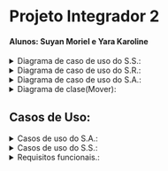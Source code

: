 # Projeto Integrador 2 
#### Alunos: Suyan Moriel e Yara Karoline




<details><summary>Diagrama de caso de uso do S.S.:</summary>
<p>
 
 ### Diagrama de caso de uso do S.S.:

![diagramass](Imagens/caso_de_uso_ss.png)
</p>
</details>


<details><summary>Diagrama de caso de uso do S.R.:</summary>
<p>
 
 ### Diagrama de caso de uso do S.R.:
 
 ![diagramasr](Imagens/sr-diagrama-caso-de-uso-2.png)

</p>
</details>


<details><summary>Diagrama de caso de uso do S.A.:</summary>
<p>

### Diagrama de caso de uso do S.A.:

 ![diagramasa](Imagens/sa-diagrama-caso-de-uso.png)

</p>
</details>

<details><summary>Diagrama de clase(Mover):</summary>
<p>

### Diagrama de Classe (Mover):

![diagrama classe mover](Imagens/diagrama-classe-mover.png)

</p>
</details>

## Casos de Uso:

<details><summary>Casos de uso do S.A.:</summary>
<p>
 
### Caso de uso S.A.:
##### Nome: Verifica tabuleiro
* Identificador: CSU.SA 01
* Sumário: Inicia a conexão entre S.A S.S
* Ator primário: S.S

###### Fluxo principal:

1. S.S envia ao S.A uma mensagem contendo o nome do robô, cor e senha. 

2. S.A válida os dados ou não.

###### Fluxo de exceções: 

1. Senha errada o Login errado:

2. Simplesmente envia uma mensagem ao S.S informando-o que não foi possível conectar devido a login e/ou senha errado(s)


##### Nome: Acessa histórico
* Identificador: CSU.SA 02
* Sumário: Envia histórico de partidas ao cliente. 
* Ator primário: S.A.
* Précondições: CSU.SA 01

###### Fluxo principal:	
1. S.S. solicita histórico de partidas ao S.A. 

2. S.A procura em seu banco de dados o histórico daquele cliente 
Caso tenha algo, envia o histórico, caso contrário informa que não há histórico.  

##### Nome: Inicia partida. 
* Identificador: CSU.SA 03
* Sumário: Inicia a partida, sorteando as caças e informando aos robôs suas posições
* Ator primário: S.A

###### Fluxo principal:	
1. Gera as posições das caças 
 
2. Informa a todos as posições das caças. 

3. Espera ack de todos para iniciar de fato.

###### Fluxo de exeção
* Não recebeu ack de todos os robôs: Envia posições novamente 


##### Nome: Valida caça. 
* Identificador: CSU.SA 04
* Sumário: Válida ou não a caça de um robô 
* Ator primário: SA.
* A partida ter começado (CSU.SA 03)

###### Fluxo principal:	

1. Recebe mensagem de caça obtida de algum determinado S.S

2. S.A verifica se realmente aquela caça é válida ou não

3. Caso seja validada, incrementa o placar e atualiza as caças, informado aos outros S.S.




##### Nome: Recebe informações dos robôs. 
* Identificador: CSU.SA 05
* Sumário: Recebe dados de movimentação dos robôs.
* Précondições: CSU.SA 03
* Ator primário: S.A.

###### Fluxo principal:	

1. S.S informa a posição de seu respectivo robô ao S.A 

2. S.A processa a informação 

3. S.A informa ao S.S a posição de outros robôs para evitar colisões. 

##### Nome: Declara vencedor
* Identificador: CSU.SA 06
* Sumário: Finaliza uma partida declarando o vencedor. 
* Ator primário: S.A. 
* Précondições: CSU.SA 03

###### Fluxo principal: 

1. Calcula a pontuação 

2. Informa a pontuação aos jogadores. 

3. Salva histórico de partida.


##### Nome: Pausa
* Identificador: CSU.SA 07
* Sumário: Pausa a partida caso o árbitro decida.
* Ator primário: S.A. 
* Précondições: CSU.SA 03
###### Fluxo principal: 

1. Envia mensagem de pause para os S.S.

2. Espera ACK

3. Uma vez todos os ACKs recebido, aguarda o recomeço da partida. 

4. Recomeça a partida de onde fora pausada. 

</p>
</details>

<details><summary>Casos de uso do S.S.:</summary>
<p>
 
### Caso de uso S.S.:
 ##### Nome: Start/Stop

Identificador: CSU SS 01;

Ator primário: S.A.;

Sumário: S.A. envia uma mensagem para S.S. pausar ou retornar com a movimentação dos robôs ;

Precondições: O jogo deve estar iniciado e rodando

###### Fluxo principal:

* 1.  O jogo deve ser iniciado

* 2.  S.A. deve enviar um comando para pausar/restartar para S.S.

* 3. S.S. encaminha o pedido  para o S.R.

* 4. S.R. executa o pedido.

##### Nome: Recebe informações

Identificador: CSU SS 02;

Sumário: Com a conexão estabelecida, o SR tem condições de receber os dados do jogo do SS: coordenadas inicial e das caças, modo de operação, etc.;

Ator primário: Sistema Supervisório;

Precondições:

Robô já ter sido cadastrado;

O robô já ter se autenticado;

###### Fluxo principal:

* 1. SS envia os dados para o robô para início do jogo;

* 2. SR processa os dados, define sua posição inicial e mapeia as caças do jogo;


##### Nome: Comunicação entre SR e SS

Identificador: CSU SS 03;

Sumário: S.R. envia e recebes dados de S.S.

Ator primário: Sistema Supervisório;

###### Fluxo principal:

* S.S envia informações ao S.R, como posição das caças.

* S.R envia informações ao S.S, como sua própria posição. 


##### Nome: Movimenta-se automaticamente

Identificador: CSU SS 04;

Sumário: Uma vez definido como operação automática, o algoritmo de busca das caças, anteriormente declaradas através de coordenadas, é executado, tendo como fonte de informação os sensores do robô - luminosidade (cor) e ultrassônico(distância), além de contar com os motores para deslocamento.

Atores primários: Sensores, Motores.

Precondições:

Ter recebido os dados com sucesso.

Posição inicial correta (0,0 ou 20,20).

###### Fluxo principal:

* 1. Ao se deparar com uma caça, enviar informação ao SS.

* 2. Fluxo de exceção:

###### Fluxo de exceção: 

* 1. Obstáculo próximo (mudar trajetória).

* 2. Se pausar, o robô fica parado esperando o retorno do jogo.

* 3. Se terminar o jogo o robô deverá voltar ao ponto inicial.

* 4. Se recebe falha de validação da caça.


##### Nome: Movimenta-se manualmente

Identificador: CSU05;

Sumário: O usuário fica responsável pelo controle do robô e envio das informações de caças.;

Ator primário:Jogador.

Precondições:

Posição inicial correta (0,0 ou 20,20);

###### Fluxo principal:

Usuário controla livremente o robô através de uma interface gráfica simplista. 



##### Nome: Obtém caça

Identificador: CSU SS 06;

Sumário: S.R. informa à S.S. as caças conquistadas;

Ator primário: Sistema Supervisório, Motores;


Precondições: 

* Partida ter começado

###### Fluxo principal:

1. S.S. envia os dados ao SA, para atualização de caça conquistada.

2. Caso a caça seja validada, o placar é atualizado e o robô parte em busca da próxima.



##### Nome: Verifica tabuleiro

Identificador: CSU SS 07;

Sumário: Neste modo a SS envia as informações de caça ao robô

Ator primário: Sistema Supervisório

Precondições: 

* Partida ter começado. 

###### Fluxo principal:

1. S.S. processa os dados e mapeia novas caças do jogo.
 
 <details><summary>Diagrama de caso de uso do S.R.:</summary>
<p>
 </p>
 </details>


 
### Caso de uso S.R.:

</p>
 </details>




 <details><summary>Requisitos funcionais.:</summary>
<p>
 
## Requisitos funcionais:
RF01 O sistema deve permitir criação e gerência de cadastro de um robô.

RF02 O sistema de deve manter um histórico das partidas realizadas.

RF03 O sistema deve ser capaz de fazer a autenticação dos robôs cadastrados.

RF04 os robôs devem ser capazes de operar nos modos manual e autônomo.

RF05 O sistema deve validar e contabilizar as caças já encontradas pelo robô.

RF06 O sistema deve dar início a partida, sortear os locais das caças e informá-los aos robôs.

RF07 O sistema deve prover uma interface de monitoramento para o robô em modo autônomo.

RF08 O sistema deve prover uma interface de controle e monitoramento para os robôs em modo manual.

RF09 O sistema deve permitir que, quando em modo autônomo, o robô execute os movimentos programados a partir do algoritmo implementado.

RF010 O sistema deve permitir pausa e reset da partida.

RF011 O sistema deve permitir que os resultados do jogo sejam vistos pelos espectadores em tempo real.

RF012 O sistema não deve permitir que os robôs se choquem.

RF013 O sistema deve declarar um vencedor assim que todas as caças forem encontradas.

RF014 O sistema pode ter N competidores *

RF015 O sistema deve projetar informações no tabuleiro (Caças ativas, Caças encontradas, e placar) 

 </p>
 </details>
